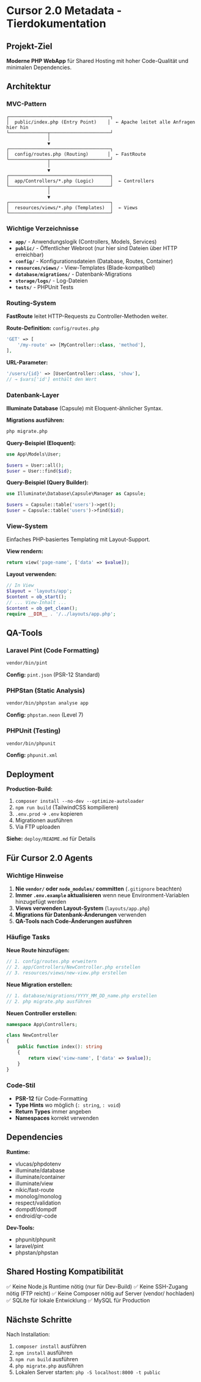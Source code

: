 # Cursor 2.0 Metadata - Tierdokumentation

## Projekt-Ziel

**Moderne PHP WebApp** für Shared Hosting mit hoher Code-Qualität und minimalen Dependencies.

## Architektur

### MVC-Pattern

```
┌─────────────────────────────────────┐
│  public/index.php (Entry Point)    │  ← Apache leitet alle Anfragen hier hin
└──────────────┬──────────────────────┘
               │
               ▼
┌─────────────────────────────────────┐
│  config/routes.php (Routing)       │  ← FastRoute
└──────────────┬──────────────────────┘
               │
               ▼
┌─────────────────────────────────────┐
│  app/Controllers/*.php (Logic)      │  ← Controllers
└──────────────┬──────────────────────┘
               │
               ▼
┌─────────────────────────────────────┐
│  resources/views/*.php (Templates)  │  ← Views
└─────────────────────────────────────┘
```

### Wichtige Verzeichnisse

- **`app/`** - Anwendungslogik (Controllers, Models, Services)
- **`public/`** - Öffentlicher Webroot (nur hier sind Dateien über HTTP erreichbar)
- **`config/`** - Konfigurationsdateien (Database, Routes, Container)
- **`resources/views/`** - View-Templates (Blade-kompatibel)
- **`database/migrations/`** - Datenbank-Migrations
- **`storage/logs/`** - Log-Dateien
- **`tests/`** - PHPUnit Tests

### Routing-System

**FastRoute** leitet HTTP-Requests zu Controller-Methoden weiter.

**Route-Definition:** `config/routes.php`
```php
'GET' => [
    '/my-route' => [MyController::class, 'method'],
],
```

**URL-Parameter:**
```php
'/users/{id}' => [UserController::class, 'show'],
// → $vars['id'] enthält den Wert
```

### Datenbank-Layer

**Illuminate Database** (Capsule) mit Eloquent-ähnlicher Syntax.

**Migrations ausführen:**
```bash
php migrate.php
```

**Query-Beispiel (Eloquent):**
```php
use App\Models\User;

$users = User::all();
$user = User::find($id);
```

**Query-Beispiel (Query Builder):**
```php
use Illuminate\Database\Capsule\Manager as Capsule;

$users = Capsule::table('users')->get();
$user = Capsule::table('users')->find($id);
```

### View-System

Einfaches PHP-basiertes Templating mit Layout-Support.

**View rendern:**
```php
return view('page-name', ['data' => $value]);
```

**Layout verwenden:**
```php
// In View
$layout = 'layouts/app';
$content = ob_start();
// ... View-Inhalt ...
$content = ob_get_clean();
require __DIR__ . '/../layouts/app.php';
```

## QA-Tools

### Laravel Pint (Code Formatting)

```bash
vendor/bin/pint
```

**Config:** `pint.json` (PSR-12 Standard)

### PHPStan (Static Analysis)

```bash
vendor/bin/phpstan analyse app
```

**Config:** `phpstan.neon` (Level 7)

### PHPUnit (Testing)

```bash
vendor/bin/phpunit
```

**Config:** `phpunit.xml`

## Deployment

**Production-Build:**
1. `composer install --no-dev --optimize-autoloader`
2. `npm run build` (TailwindCSS kompilieren)
3. `.env.prod` → `.env` kopieren
4. Migrationen ausführen
5. Via FTP uploaden

**Siehe:** `deploy/README.md` für Details

## Für Cursor 2.0 Agents

### Wichtige Hinweise

1. **Nie `vendor/` oder `node_modules/` committen** (`.gitignore` beachten)
2. **Immer `.env.example` aktualisieren** wenn neue Environment-Variablen hinzugefügt werden
3. **Views verwenden Layout-System** (`layouts/app.php`)
4. **Migrations für Datenbank-Änderungen** verwenden
5. **QA-Tools nach Code-Änderungen ausführen**

### Häufige Tasks

**Neue Route hinzufügen:**
```php
// 1. config/routes.php erweitern
// 2. app/Controllers/NewController.php erstellen
// 3. resources/views/new-view.php erstellen
```

**Neue Migration erstellen:**
```php
// 1. database/migrations/YYYY_MM_DD_name.php erstellen
// 2. php migrate.php ausführen
```

**Neuen Controller erstellen:**
```php
namespace App\Controllers;

class NewController
{
    public function index(): string
    {
        return view('view-name', ['data' => $value]);
    }
}
```

### Code-Stil

- **PSR-12** für Code-Formatting
- **Type Hints** wo möglich (`: string`, `: void`)
- **Return Types** immer angeben
- **Namespaces** korrekt verwenden

## Dependencies

**Runtime:**
- vlucas/phpdotenv
- illuminate/database
- illuminate/container
- illuminate/view
- nikic/fast-route
- monolog/monolog
- respect/validation
- dompdf/dompdf
- endroid/qr-code

**Dev-Tools:**
- phpunit/phpunit
- laravel/pint
- phpstan/phpstan

## Shared Hosting Kompatibilität

✅ Keine Node.js Runtime nötig (nur für Dev-Build)
✅ Keine SSH-Zugang nötig (FTP reicht)
✅ Keine Composer nötig auf Server (vendor/ hochladen)
✅ SQLite für lokale Entwicklung
✅ MySQL für Production

## Nächste Schritte

Nach Installation:
1. `composer install` ausführen
2. `npm install` ausführen
3. `npm run build` ausführen
4. `php migrate.php` ausführen
5. Lokalen Server starten: `php -S localhost:8000 -t public`

